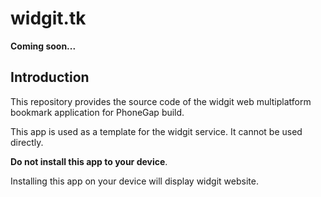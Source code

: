 # widgit.tk

**Coming soon...**

## Introduction

This repository provides the source code of the widgit web multiplatform bookmark
application for PhoneGap build.

This app is used as a template for the widgit service. It cannot be used directly.

**Do not install this app to your device**.

Installing this app on your device will display widgit website.
